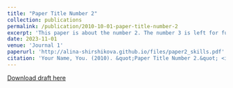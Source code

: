 ```yaml
---
title: "Paper Title Number 2"
collection: publications
permalink: /publication/2010-10-01-paper-title-number-2
excerpt: 'This paper is about the number 2. The number 3 is left for future work.'
date: 2023-11-01
venue: 'Journal 1'
paperurl: 'http://alina-shirshikova.github.io/files/paper2_skills.pdf'
citation: 'Your Name, You. (2010). &quot;Paper Title Number 2.&quot; <i>Journal 1</i>. 1(2).'
---
```


[Download draft here](http://alina-shirshikova.github.io/files/paper2_skills.pdf)


